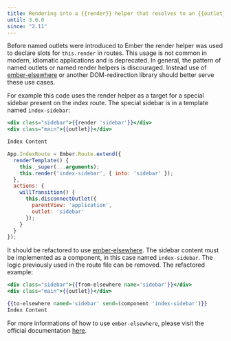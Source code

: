 ```yaml
---
title: Rendering into a {{render}} helper that resolves to an {{outlet}}
until: 3.0.0
since: "2.11"
---
```



Before named outlets were introduced to Ember the render helper was used to declare slots for `this.render` in routes. This usage is not common in modern, idiomatic applications and is deprecated. In general, the pattern of named outlets or named render helpers is discouraged. Instead use of [ember-elsewhere](https://github.com/ef4/ember-elsewhere) or another DOM-redirection library should better serve these use cases.

For example this code uses the render helper as a target for a special sidebar present on the index route. The special sidebar is in a template named `index-sidebar`:

```handlebars {data-filename=app/templates/application.hbs}
<div class="sidebar">{{render 'sidebar'}}</div>
<div class="main">{{outlet}}</div>
```

```handlebars {data-filename=app/templates/index.hbs}
Index Content
```

```javascript {data-filename=app/routes/index.js}
App.IndexRoute = Ember.Route.extend({
  renderTemplate() {
    this._super(...arguments);
    this.render('index-sidebar', { into: 'sidebar' });
  },
  actions: {
    willTransition() {
      this.disconnectOutlet({
        parentView: 'application',
        outlet: 'sidebar'
      });
    }
  }
});
```

It should be refactored to use [ember-elsewhere](https://github.com/ef4/ember-elsewhere). The sidebar content must be implemented as a component, in this case named `index-sidebar`. The logic previously used in the route file can be removed. The refactored example:

```handlebars {data-filename=app/templates/application.hbs}
<div class="sidebar">{{from-elsewhere name='sidebar'}}</div>
<div class="main">{{outlet}}</div>
```

```handlebars {data-filename=app/templates/index.hbs}
{{to-elsewhere named='sidebar' send=(component 'index-sidebar')}}
Index Content
```

For more informations of how to use `ember-elsewhere`, please visit the official
documentation [here](https://github.com/ef4/ember-elsewhere#ember-elsewhere).

